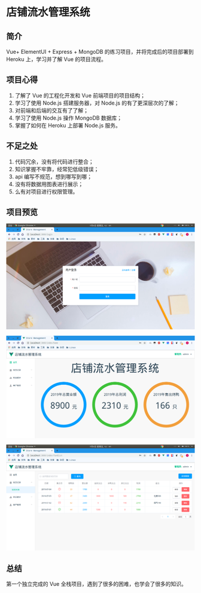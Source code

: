 # 店铺流水管理系统

## 简介

Vue+ ElementUI + Express + MongoDB 的练习项目，并将完成后的项目部署到 Heroku 上，学习并了解 Vue 的项目流程。

## 项目心得

1. 了解了 Vue 的工程化开发和 Vue 前端项目的项目结构；
2. 学习了使用 Node.js 搭建服务器，对 Node.js 的有了更深层次的了解；
3. 对前端和后端的交互有了了解；
4. 学习了使用 Node.js 操作 MongoDB 数据库；
5. 掌握了如何在 Heroku 上部署 Node.js 服务。

## 不足之处

1. 代码冗余，没有将代码进行整合；
2. 知识掌握不牢靠，经常犯低级错误；
3. api 编写不规范，想到哪写到哪；
4. 没有将数据用图表进行展示；
5. 么有对项目进行权限管理。

## 项目预览

![login](./preview/1.png '登录')

![home](./preview/2.png '主页')

![table](./preview/3.png '表格')

## 总结

第一个独立完成的 Vue 全栈项目，遇到了很多的困难，也学会了很多的知识。
